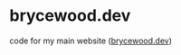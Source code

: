 # brycewood.dev
code for my main website (<a href="https://www.brycewood.dev/" target="_BLANK">brycewood.dev</a>)
